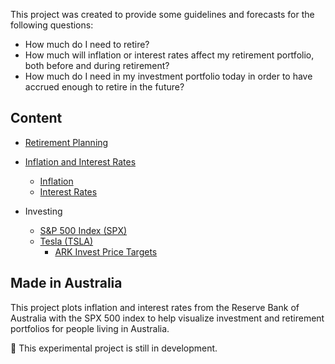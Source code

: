 This project was created to provide some guidelines and forecasts for the following questions:

- How much do I need to retire? 
- How much will inflation or interest rates affect my retirement portfolio, both before and during retirement? 
- How much do I need in my investment portfolio today in order to have accrued enough to retire in the future? 

## Content

- [Retirement Planning](retirement-planning.md)

- [Inflation and Interest Rates](inflation-and-interest-rates.md)
    - [Inflation](inflation.md)
    - [Interest Rates](interest-rates.md)

- Investing
    - [S&P 500 Index (SPX)](spx-prices.md)
    - [Tesla (TSLA)](tsla-prices.md)
        - [ARK Invest Price Targets](tsla-and-targets.md)

## Made in Australia

This project plots inflation and interest rates from the Reserve Bank of Australia with the SPX 500 index to help visualize investment and retirement portfolios for people living in Australia.

🚧 This experimental project is still in development.